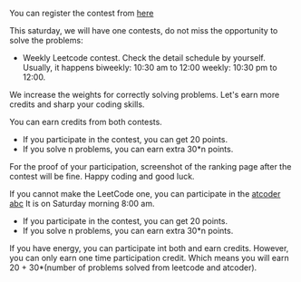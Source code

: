 You can register the contest from [here](https://leetcode.com/contest/)

This saturday, we will have one contests, do not miss the opportunity to solve the problems:
- Weekly Leetcode contest.
Check the detail schedule by yourself. Usually, it happens biweekly: 10:30 am to 12:00
weekly: 10:30 pm to 12:00.

We increase the weights for correctly solving problems. Let's earn more credits and sharp your coding skills.

You can earn credits from both contests.
- If you participate in the contest, you can get 20 points.
- If you solve n problems, you can earn extra 30\*n points.


For the proof of your participation, screenshot of the ranking page after the contest will 
be fine. Happy coding and good luck.

If you cannot make the LeetCode one, you can participate in the [atcoder abc](https://atcoder.jp/contests/abc206)
It is on Saturday morning 8:00 am.
- If you participate in the contest, you can get 20 points.
- If you solve n problems, you can earn extra 30\*n points.


If you have energy, you can participate int both and earn credits. However, you can only earn one time participation credit. Which means you will earn
20 + 30\*(number of problems solved from leetcode and atcoder).

